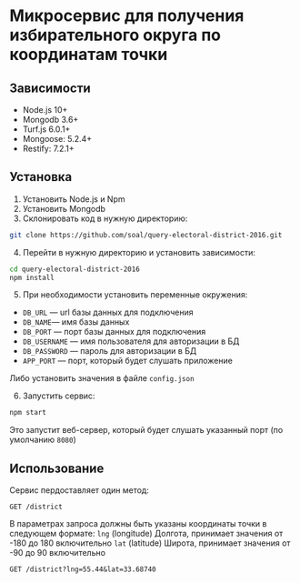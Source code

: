 # Микросервис для получения избирательного округа по координатам точки

## Зависимости

- Node.js 10+
- Mongodb 3.6+
- Turf.js 6.0.1+
- Mongoose: 5.2.4+
- Restify: 7.2.1+

## Установка

1. Установить Node.js и Npm
2. Установить Mongodb
3. Cклонировать код в нужную директорию:

```bash
git clone https://github.com/soal/query-electoral-district-2016.git
```

4. Перейти в нужную директорию и установить зависимости:

```bash
cd query-electoral-district-2016
npm install
```

5. При необходимости установить переменные окружения:

  - `DB_URL` — url базы данных для подключения
  - `DB_NAME`— имя базы данных
  - `DB_PORT` — порт базы данных для подключения
  - `DB_USERNAME` — имя пользователя для авторизации в БД
  - `DB_PASSWORD` — пароль для авторизации в БД
  - `APP_PORT` — порт, который будет слушать приложение

  Либо установить значения в файле `config.json`

6. Запустить сервис:

```bash
npm start
```

Это запустит веб-сервер, который будет слушать указанный порт (по умолчанию `8080`)

## Использование

Сервис пердоставляет один метод:

```
GET /district
```

В параметрах запроса должны быть указаны координаты точки в следующем формате:
  `lng` (longitude) Долгота, принимает значения от -180 до 180 включительно
  `lat` (latitude) Широта, принимает значения от -90 до 90 включительно

```
GET /district?lng=55.44&lat=33.68740
```
